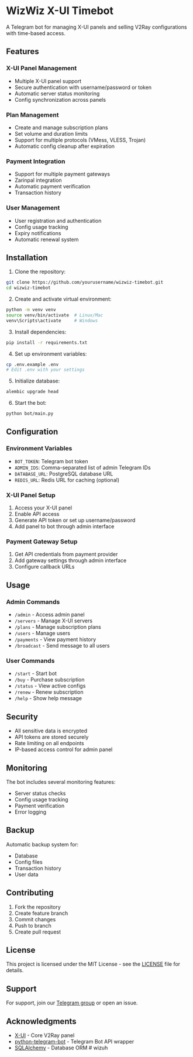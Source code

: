 # WizWiz X-UI Timebot

A Telegram bot for managing X-UI panels and selling V2Ray configurations with time-based access.

## Features

### X-UI Panel Management
- Multiple X-UI panel support
- Secure authentication with username/password or token
- Automatic server status monitoring
- Config synchronization across panels

### Plan Management
- Create and manage subscription plans
- Set volume and duration limits
- Support for multiple protocols (VMess, VLESS, Trojan)
- Automatic config cleanup after expiration

### Payment Integration
- Support for multiple payment gateways
- Zarinpal integration
- Automatic payment verification
- Transaction history

### User Management
- User registration and authentication
- Config usage tracking
- Expiry notifications
- Automatic renewal system

## Installation

1. Clone the repository:
```bash
git clone https://github.com/yourusername/wizwiz-timebot.git
cd wizwiz-timebot
```

2. Create and activate virtual environment:
```bash
python -m venv venv
source venv/bin/activate  # Linux/Mac
venv\Scripts\activate     # Windows
```

3. Install dependencies:
```bash
pip install -r requirements.txt
```

4. Set up environment variables:
```bash
cp .env.example .env
# Edit .env with your settings
```

5. Initialize database:
```bash
alembic upgrade head
```

6. Start the bot:
```bash
python bot/main.py
```

## Configuration

### Environment Variables
- `BOT_TOKEN`: Telegram bot token
- `ADMIN_IDS`: Comma-separated list of admin Telegram IDs
- `DATABASE_URL`: PostgreSQL database URL
- `REDIS_URL`: Redis URL for caching (optional)

### X-UI Panel Setup
1. Access your X-UI panel
2. Enable API access
3. Generate API token or set up username/password
4. Add panel to bot through admin interface

### Payment Gateway Setup
1. Get API credentials from payment provider
2. Add gateway settings through admin interface
3. Configure callback URLs

## Usage

### Admin Commands
- `/admin` - Access admin panel
- `/servers` - Manage X-UI servers
- `/plans` - Manage subscription plans
- `/users` - Manage users
- `/payments` - View payment history
- `/broadcast` - Send message to all users

### User Commands
- `/start` - Start bot
- `/buy` - Purchase subscription
- `/status` - View active configs
- `/renew` - Renew subscription
- `/help` - Show help message

## Security

- All sensitive data is encrypted
- API tokens are stored securely
- Rate limiting on all endpoints
- IP-based access control for admin panel

## Monitoring

The bot includes several monitoring features:
- Server status checks
- Config usage tracking
- Payment verification
- Error logging

## Backup

Automatic backup system for:
- Database
- Config files
- Transaction history
- User data

## Contributing

1. Fork the repository
2. Create feature branch
3. Commit changes
4. Push to branch
5. Create pull request

## License

This project is licensed under the MIT License - see the [LICENSE](LICENSE) file for details.

## Support

For support, join our [Telegram group](https://t.me/your_support_group) or open an issue.

## Acknowledgments

- [X-UI](https://github.com/XTLS/Xray-core) - Core V2Ray panel
- [python-telegram-bot](https://github.com/python-telegram-bot/python-telegram-bot) - Telegram Bot API wrapper
- [SQLAlchemy](https://www.sqlalchemy.org/) - Database ORM #   w i z u h  
 